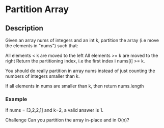 # Partition Array

## Description

Given an array nums of integers and an int k, partition the array (i.e move the elements in "nums") such that:

All elements < k are moved to the left
All elements >= k are moved to the right
Return the partitioning index, i.e the first index i nums[i] >= k.

You should do really partition in array nums instead of just counting the numbers of integers smaller than k.

If all elements in nums are smaller than k, then return nums.length

### Example
If nums = [3,2,2,1] and k=2, a valid answer is 1.

Challenge
Can you partition the array in-place and in O(n)?
